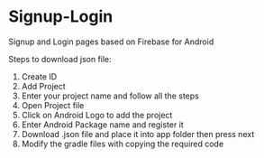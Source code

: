 # Signup-Login
Signup and Login pages based on Firebase for Android

Steps to download json file:
1. Create ID
2. Add Project
3. Enter your project name and follow all the steps
4. Open Project file
5. Click on Android Logo to add the project
6. Enter Android Package name and register it
7. Download .json file and place it into app folder then press next
8. Modify the gradle files with copying the required code
